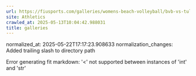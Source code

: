 ```yaml
---
url: https://fiusports.com/galleries/womens-beach-volleyball/bvb-vs-tulane-2-25-25/image-56/355/62609/
site: Athletics
crawled_at: 2025-05-13T10:04:42.988031
title: galleries
---
```

normalized_at: 2025-05-22T17:17:23.908633
normalization_changes: Added trailing slash to directory path

Error generating fit markdown: '<' not supported between instances of 'int' and 'str'